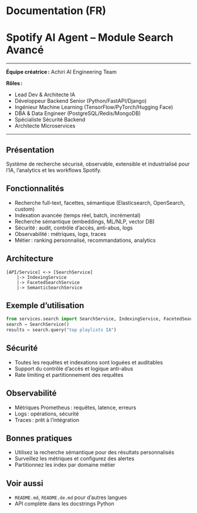 # Documentation (FR)

# Spotify AI Agent – Module Search Avancé

---
**Équipe créatrice :** Achiri AI Engineering Team

**Rôles :**
- Lead Dev & Architecte IA
- Développeur Backend Senior (Python/FastAPI/Django)
- Ingénieur Machine Learning (TensorFlow/PyTorch/Hugging Face)
- DBA & Data Engineer (PostgreSQL/Redis/MongoDB)
- Spécialiste Sécurité Backend
- Architecte Microservices
---

## Présentation
Système de recherche sécurisé, observable, extensible et industrialisé pour l’IA, l’analytics et les workflows Spotify.

## Fonctionnalités
- Recherche full-text, facettes, sémantique (Elasticsearch, OpenSearch, custom)
- Indexation avancée (temps réel, batch, incrémental)
- Recherche sémantique (embeddings, ML/NLP, vector DB)
- Sécurité : audit, contrôle d’accès, anti-abus, logs
- Observabilité : métriques, logs, traces
- Métier : ranking personnalisé, recommandations, analytics

## Architecture
```
[API/Service] <-> [SearchService]
    |-> IndexingService
    |-> FacetedSearchService
    |-> SemanticSearchService
```

## Exemple d’utilisation
```python
from services.search import SearchService, IndexingService, FacetedSearchService, SemanticSearchService
search = SearchService()
results = search.query("top playlists IA")
```

## Sécurité
- Toutes les requêtes et indexations sont loguées et auditables
- Support du contrôle d’accès et logique anti-abus
- Rate limiting et partitionnement des requêtes

## Observabilité
- Métriques Prometheus : requêtes, latence, erreurs
- Logs : opérations, sécurité
- Traces : prêt à l’intégration

## Bonnes pratiques
- Utilisez la recherche sémantique pour des résultats personnalisés
- Surveillez les métriques et configurez des alertes
- Partitionnez les index par domaine métier

## Voir aussi
- `README.md`, `README.de.md` pour d’autres langues
- API complète dans les docstrings Python

